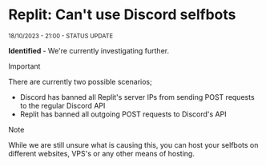 # Replit: Can't use Discord selfbots
<sub align="center">18/10/2023 - 21:00 - STATUS UPDATE</sub>

<strong> Identified </strong> - We're currently investigating further.
> [!IMPORTANT]
> There are currently two possible scenarios;
> - Discord has banned all Replit's server IPs from sending POST requests to the regular Discord API
> - Replit has banned all outgoing POST requests to Discord's API

> [!NOTE]
> While we are still unsure what is causing this, you can host your selfbots on different websites, VPS's or any other means of hosting.
